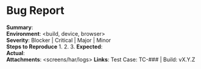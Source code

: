 # Bug Report

**Summary**: <concise title>  
**Environment**: <build, device, browser>  
**Severity**: Blocker | Critical | Major | Minor  
**Steps to Reproduce**
1. 
2. 
3. 
**Expected**:  
**Actual**:  
**Attachments**: <screens/har/logs>
**Links**: Test Case: TC-### | Build: vX.Y.Z
